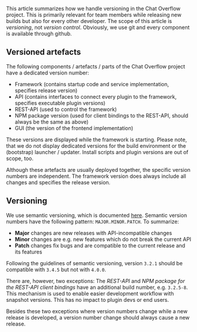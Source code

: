 This article summarizes how we handle versioning in the Chat Overflow project. This is primarily relevant for team members while releasing new builds but also for every other developer. The scope of this article is *versioning*, not *version control*. Obviously, we use git and every component is available through github.

## Versioned artefacts

The following components / artefacts / parts of the Chat Overflow project have a dedicated version number:

* Framework (contains startup code and service implementation, specifies release version)
* API (contains interfaces to connect every plugin to the framework, specifies executable plugin versions)
* REST-API (used to control the framework)
* NPM package version (used for client bindings to the REST-API, should always be the same as above)
* GUI (the version of the frontend implementation)

These versions are displayed while the framework is starting. Please note, that we do not display dedicated versions for the build environment or the (bootstrap) launcher / updater. Install scripts and plugin versions are out of scope, too.

Although these artefacts are usually deployed together, the specific version numbers are independent. The framework version does always include all changes and specifies the release version.

## Versioning

We use semantic versioning, which is documented [here](https://semver.org/). Semantic version numbers have the following pattern: `MAJOR.MINOR.PATCH`. To summarize:

- **Major** changes are new releases with API-incompatible changes
- **Minor** changes are e.g. new features which do not break the current API
- **Patch** changes fix bugs and are compatible to the current release and its features

Following the guidelines of semantic versioning, version `3.2.1` should be compatible with `3.4.5` but not with `4.0.0`.

There are, however, two exceptions: The *REST-API* and *NPM package for the REST-API client bindings* have an additional build number, e.g. `3.2.5-8`. This mechanism is used to enable easier development workflow with snapshot versions. This has no impact to plugin devs or end users.

Besides these two exceptions where version numbers change while a new release is developed, a version number change should always cause a new release.



